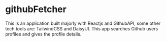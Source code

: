 # githubFetcher
This is an application built majorly with Reactjs and GithubAPI, some other tech tools are: TailwindCSS and DaisyUI. This app searches Github users profiles and gives the profile details.
